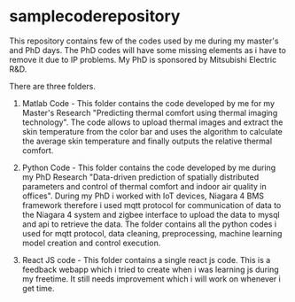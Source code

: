 # samplecoderepository
This repository contains few of the codes used by me during my master's and PhD days.
The PhD codes will have some missing elements as i have to remove it due to IP problems. My PhD is sponsored by Mitsubishi Electric R&D.

There are three folders.

 1. Matlab Code - This folder contains the code developed by me for my Master's Research "Predicting thermal comfort using thermal imaging technology". The code allows to upload thermal images and extract the skin temperature from the color bar and uses the algorithm to calculate the average skin temperature and finally outputs the relative thermal comfort.
 
 2. Python Code - This folder contains the code developed by me during my PhD Research "Data-driven prediction of spatially distributed parameters and control of thermal comfort and indoor air quality in offices". During my PhD i worked with IoT devices, Niagara 4 BMS framework therefore i used mqtt protocol for communication of data to the Niagara 4 system and zigbee interface to upload the data to mysql and api to retrieve the data. The folder contains all the python codes i used for mqtt protocol, data cleaning, preprocessing, machine learning model creation and control execution.

3. React JS code - This folder contains a single react js code. This is a feedback webapp which i tried to create when i was learning js during my freetime. It still needs improvement which i will work on whenever i get time.
